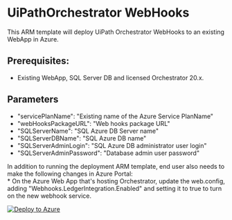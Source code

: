 # UiPathOrchestrator WebHooks

This ARM template will deploy UiPath Orchestrator WebHooks to an existing WebApp in Azure.

## Prerequisites: 
* Existing WebApp, SQL Server DB and licensed Orchestrator 20.x.

## Parameters
* "servicePlanName":  "Existing name of the Azure Service PlanName"
* "webHooksPackageURL": "Web hooks package URL"
* "SQLServerName": "SQL Azure DB Server name"
* "SQLServerDBName": "SQL Azure DB name"
* "SQLServerAdminLogin": "SQL Azure DB administrator  user login"
* "SQLServerAdminPassword": "Database admin user password"

In addition to running the deployment ARM template, end user also needs to make the following changes in Azure Portal:
    </br> * On the Azure Web App that's hosting Orchestrator, update the web.config, adding "Webhooks.LedgerIntegration.Enabled" and setting it to true to turn on the new webhook service.



[![Deploy to Azure](https://azuredeploy.net/deploybutton.png)](https://portal.azure.com/#create/Microsoft.Template/uri/https%3A%2F%2Fraw.githubusercontent.com%2FUiPath%2FInfrastructure%2Fmaster%2FAzure%2FOrchestrator%2FPaaS%2FWebHooks%2Fazuredeploy.json)
